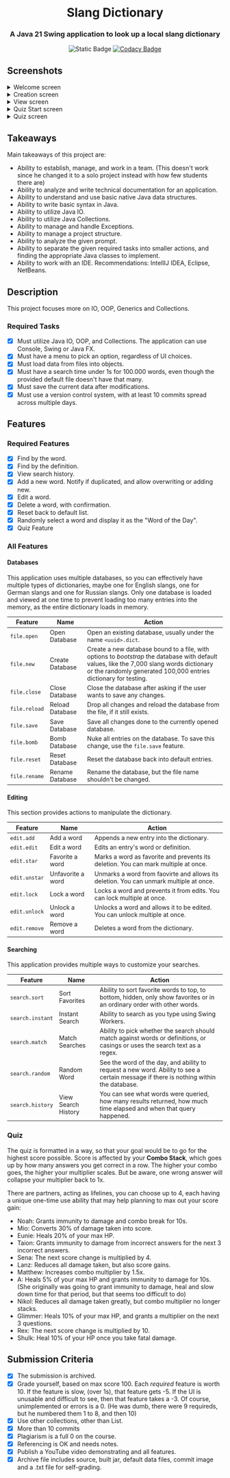 <div align="center">

# Slang Dictionary

### A Java 21 Swing application to look up a local slang dictionary

![Static Badge](https://img.shields.io/badge/java-21-orange?logo=java)
[![Codacy Badge](https://app.codacy.com/project/badge/Grade/da80c89fedf946899ca104426c6f5f31)](https://app.codacy.com/gh/hikawi/slang-dictionary/dashboard?utm_source=gh&utm_medium=referral&utm_content=&utm_campaign=Badge_grade)

</div>

## Screenshots

<details>
<summary>Welcome screen</summary>

![Welcome screen](./screenshots/main.png)
</details>

<details>
<summary>Creation screen</summary>

![Create screen](./screenshots/new.png)
</details>

<details>
<summary>View screen</summary>

![View screen](./screenshots/view.png)
</details>

<details>
<summary>Quiz Start screen</summary>

![Quiz start screen](./screenshots/quiz-start.png)
</details>

<details>
<summary>Quiz screen</summary>

![Quiz screen](./screenshots/quiz.png)
</details>

## Takeaways

Main takeaways of this project are:

- Ability to establish, manage, and work in a team. (This doesn't work since he changed it to a solo project instead
  with how few students there are)
- Ability to analyze and write technical documentation for an application.
- Ability to understand and use basic native Java data structures.
- Ability to write basic syntax in Java.
- Ability to utilize Java IO.
- Ability to utilize Java Collections.
- Ability to manage and handle Exceptions.
- Ability to manage a project structure.
- Ability to analyze the given prompt.
- Ability to separate the given required tasks into smaller actions, and finding the appropriate Java classes to
  implement.
- Ability to work with an IDE. Recommendations: IntellIJ IDEA, Eclipse, NetBeans.

## Description

This project focuses more on IO, OOP, Generics and Collections.

### Required Tasks

- [x] Must utilize Java IO, OOP, and Collections. The application can use Console, Swing or Java FX.
- [x] Must have a menu to pick an option, regardless of UI choices.
- [x] Must load data from files into objects.
- [x] Must have a search time under 1s for 100.000 words, even though the provided default file doesn't have that many.
- [x] Must save the current data after modifications.
- [x] Must use a version control system, with at least 10 commits spread across multiple days.

## Features

### Required Features

- [x] Find by the word.
- [x] Find by the definition.
- [x] View search history.
- [x] Add a new word. Notify if duplicated, and allow overwriting or adding new.
- [x] Edit a word.
- [x] Delete a word, with confirmation.
- [x] Reset back to default list.
- [x] Randomly select a word and display it as the "Word of the Day".
- [x] Quiz Feature

### All Features

#### Databases

This application uses multiple databases, so you can effectively have multiple types of dictionaries, maybe one for
English slangs, one for German slangs and one for Russian slangs. Only one database is loaded and viewed at one time to
prevent loading too many entries into the memory, as the entire dictionary loads in memory.

| Feature       | Name            | Action                                                                                                                                                                                                       |
|---------------|-----------------|--------------------------------------------------------------------------------------------------------------------------------------------------------------------------------------------------------------|
| `file.open`   | Open Database   | Open an existing database, usually under the name `<uuid>.dict`.                                                                                                                                             |
| `file.new`    | Create Database | Create a new database bound to a file, with options to _bootstrap_ the database with default values, like the 7,000 slang words dictionary or the randomly generated 100,000 entries dictionary for testing. |
| `file.close`  | Close Database  | Close the database after asking if the user wants to save any changes.                                                                                                                                       |
| `file.reload` | Reload Database | Drop all changes and reload the database from the file, if it still exists.                                                                                                                                  |
| `file.save`   | Save Database   | Save all changes done to the currently opened database.                                                                                                                                                      |
| `file.bomb`   | Bomb Database   | Nuke all entries on the database. To save this change, use the `file.save` feature.                                                                                                                          |
| `file.reset`  | Reset Database  | Reset the database back into default entries.                                                                                                                                                                |
| `file.rename` | Rename Database | Rename the database, but the file name shouldn't be changed.                                                                                                                                                 |

#### Editing

This section provides actions to manipulate the dictionary.

| Feature       | Name              | Action                                                                                 |
|---------------|-------------------|----------------------------------------------------------------------------------------|
| `edit.add`    | Add a word        | Appends a new entry into the dictionary.                                               |
| `edit.edit`   | Edit a word       | Edits an entry's word or definition.                                                   |
| `edit.star`   | Favorite a word   | Marks a word as favorite and prevents its deletion. You can mark multiple at once.     |
| `edit.unstar` | Unfavorite a word | Unmarks a word from faovirte and allows its deletion. You can unmark multiple at once. |
| `edit.lock`   | Lock a word       | Locks a word and prevents it from edits. You can lock multiple at once.                |
| `edit.unlock` | Unlock a word     | Unlocks a word and allows it to be edited. You can unlock multiple at once.            |
| `edit.remove` | Remove a word     | Deletes a word from the dictionary.                                                    |

#### Searching

This application provides multiple ways to customize your searches.

| Feature          | Name                | Action                                                                                                                                |
|------------------|---------------------|---------------------------------------------------------------------------------------------------------------------------------------|
| `search.sort`    | Sort Favorites      | Ability to sort favorite words to top, to bottom, hidden, only show favorites or in an ordinary order with other words.               |
| `search.instant` | Instant Search      | Ability to search as you type using Swing Workers.                                                                                    |
| `search.match`   | Match Searches      | Ability to pick whether the search should match against words or definitions, or casings or uses the search text as a regex.          |
| `search.random`  | Random Word         | See the word of the day, and ability to request a new word. Ability to see a certain message if there is nothing within the database. |
| `search.history` | View Search History | You can see what words were queried, how many results returned, how much time elapsed and when that query happened.                   |

### Quiz

The quiz is formatted in a way, so that your goal would be to go for the highest score possible. Score is affected by your **Combo Stack**, which goes up by how many answers you get correct in a row. The higher your combo goes, the higher your multiplier scales. But be aware, one wrong answer will collapse your multiplier back to 1x.

There are partners, acting as lifelines, you can choose up to 4, each having a unique one-time use ability that may help planning to max out your score gain:

- Noah: Grants immunity to damage and combo break for 10s.
- Mio: Converts 30% of damage taken into score.
- Eunie: Heals 20% of your max HP.
- Taion: Grants immunity to damage from incorrect answers for the next 3 incorrect answers.
- Sena: The next score change is multiplied by 4.
- Lanz: Reduces all damage taken, but also score gains.
- Matthew: Increases combo multiplier by 1.5x.
- A: Heals 5% of your max HP and grants immunity to damage for 10s. (She originally was going to grant immunity to damage, heal and slow down time for that period, but that seems too difficult to do)
- Nikol: Reduces all damage taken greatly, but combo multiplier no longer stacks.
- Glimmer: Heals 10% of your max HP, and grants a multiplier on the next 3 questions.
- Rex: The next score change is multiplied by 10.
- Shulk: Heal 10% of your HP once you take fatal damage.

## Submission Criteria

- [x] The submission is archived.
- [x] Grade yourself, based on max score 100. Each *required* feature is worth 10. If the feature is slow, (over 1s), that feature gets -5. If the UI is unusable and difficult to see, then that feature takes a -3. Of course, unimplemented or errors is a 0. (He was dumb, there were 9 requireds, but he numbered them 1 to 8, and then 10)
- [x] Use other collections, other than List.
- [x] More than 10 commits
- [x] Plagiarism is a full 0 on the course.
- [x] Referencing is OK and needs notes.
- [x] Publish a YouTube video demonstrating and all features.
- [x] Archive file includes source, built jar, default data files, commit image and a .txt file for self-grading.
